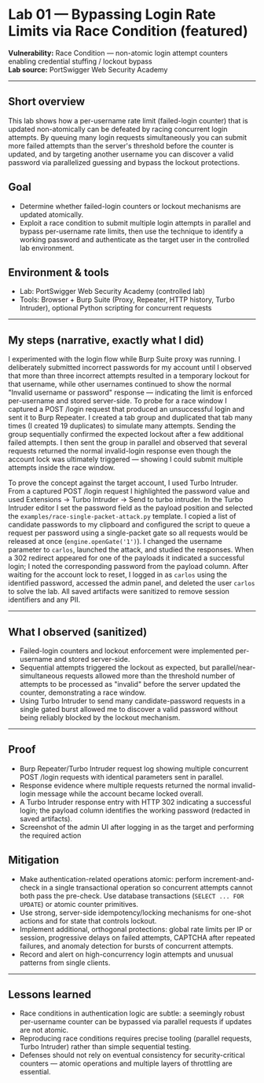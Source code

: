 # Lab 01 — Bypassing Login Rate Limits via Race Condition (featured)

**Vulnerability:** Race Condition — non-atomic login attempt counters enabling credential stuffing / lockout bypass  
**Lab source:** PortSwigger Web Security Academy  


---

## Short overview
This lab shows how a per-username rate limit (failed-login counter) that is updated non-atomically can be defeated by racing concurrent login attempts. By queuing many login requests simultaneously you can submit more failed attempts than the server's threshold before the counter is updated, and by targeting another username you can discover a valid password via parallelized guessing and bypass the lockout protections.

## Goal
- Determine whether failed-login counters or lockout mechanisms are updated atomically.  
- Exploit a race condition to submit multiple login attempts in parallel and bypass per-username rate limits, then use the technique to identify a working password and authenticate as the target user in the controlled lab environment.

## Environment & tools
- Lab: PortSwigger Web Security Academy (controlled lab)  
- Tools: Browser + Burp Suite (Proxy, Repeater, HTTP history, Turbo Intruder), optional Python scripting for concurrent requests

---

## My steps (narrative, exactly what I did)
I experimented with the login flow while Burp Suite proxy was running. I deliberately submitted incorrect passwords for my account until I observed that more than three incorrect attempts resulted in a temporary lockout for that username, while other usernames continued to show the normal "Invalid username or password" response — indicating the limit is enforced per-username and stored server-side. To probe for a race window I captured a POST /login request that produced an unsuccessful login and sent it to Burp Repeater. I created a tab group and duplicated that tab many times (I created 19 duplicates) to simulate many attempts. Sending the group sequentially confirmed the expected lockout after a few additional failed attempts. I then sent the group in parallel and observed that several requests returned the normal invalid-login response even though the account lock was ultimately triggered — showing I could submit multiple attempts inside the race window.

To prove the concept against the target account, I used Turbo Intruder. From a captured POST /login request I highlighted the password value and used Extensions → Turbo Intruder → Send to turbo intruder. In the Turbo Intruder editor I set the password field as the payload position and selected the `examples/race-single-packet-attack.py` template. I copied a list of candidate passwords to my clipboard and configured the script to queue a request per password using a single-packet gate so all requests would be released at once (`engine.openGate('1')`). I changed the username parameter to `carlos`, launched the attack, and studied the responses. When a 302 redirect appeared for one of the payloads it indicated a successful login; I noted the corresponding password from the payload column. After waiting for the account lock to reset, I logged in as `carlos` using the identified password, accessed the admin panel, and deleted the user `carlos` to solve the lab. All saved artifacts were sanitized to remove session identifiers and any PII.

---

## What I observed (sanitized)
- Failed-login counters and lockout enforcement were implemented per-username and stored server-side.  
- Sequential attempts triggered the lockout as expected, but parallel/near-simultaneous requests allowed more than the threshold number of attempts to be processed as "invalid" before the server updated the counter, demonstrating a race window.  
- Using Turbo Intruder to send many candidate-password requests in a single gated burst allowed me to discover a valid password without being reliably blocked by the lockout mechanism.

---

## Proof
- Burp Repeater/Turbo Intruder request log showing multiple concurrent POST /login requests with identical parameters sent in parallel.  
- Response evidence where multiple requests returned the normal invalid-login message while the account became locked overall.  
- A Turbo Intruder response entry with HTTP 302 indicating a successful login; the payload column identifies the working password (redacted in saved artifacts).  
- Screenshot of the admin UI after logging in as the target and performing the required action 


## Mitigation
- Make authentication-related operations atomic: perform increment-and-check in a single transactional operation so concurrent attempts cannot both pass the pre-check. Use database transactions (`SELECT ... FOR UPDATE`) or atomic counter primitives.  
- Use strong, server-side idempotency/locking mechanisms for one-shot actions and for state that controls lockout.  
- Implement additional, orthogonal protections: global rate limits per IP or session, progressive delays on failed attempts, CAPTCHA after repeated failures, and anomaly detection for bursts of concurrent attempts.  
- Record and alert on high-concurrency login attempts and unusual patterns from single clients.

---

## Lessons learned
- Race conditions in authentication logic are subtle: a seemingly robust per-username counter can be bypassed via parallel requests if updates are not atomic.  
- Reproducing race conditions requires precise tooling (parallel requests, Turbo Intruder) rather than simple sequential testing.  
- Defenses should not rely on eventual consistency for security-critical counters — atomic operations and multiple layers of throttling are essential.
